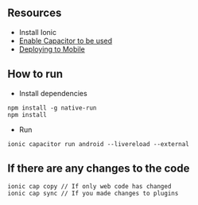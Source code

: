 ## Resources
- Install Ionic 
- [Enable Capacitor to be used](https://capacitor.ionicframework.com/docs/getting-started/with-ionic/?utm_source=cli&utm_medium=referral&utm_campaign=CLI)
- [Deploying to Mobile](https://ionicframework.com/docs/angular/your-first-app/6-deploying-mobile)

## How to run
- Install dependencies
```
npm install -g native-run
npm install
```
- Run
```
ionic capacitor run android --livereload --external
```

## If there are any changes to the code
```
ionic cap copy // If only web code has changed
ionic cap sync // If you made changes to plugins
```

